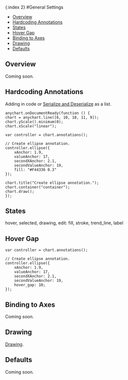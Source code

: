 {:index 2}
#General Settings

* [Overview](#overview)
* [Hardcoding Annotations](#hardcoding_annotations)
* [States](#states)
* [Hover Gap](#hover_gap)
* [Binding to Axes](#binding)
* [Drawing](#drawing)
* [Defaults](#defaults)

## Overview

Coming soon.

## Hardcoding Annotations

Adding in code or [Serialize and Deserialize](Serializing_Deserializing) as a list.

```
anychart.onDocumentReady(function () {
chart = anychart.line([6, 10, 18, 11, 9]);
chart.yScale().minimum(0);
chart.xScale("linear");

var controller = chart.annotations();

// Create ellipse annotation.
controller.ellipse({
    xAnchor: 1.9,
    valueAnchor: 17,
    secondXAnchor: 2.1,
    secondValueAnchor: 19,
    fill: "#F44336 0.3"
});

chart.title("Create ellipse annotation.");
chart.container("container");
chart.draw();
});
```

## States

hover, selected, drawing, edit:
fill, stroke, trend_line, label

## Hover Gap

```
var controller = chart.annotations();

// Create ellipse annotation.
controller.ellipse({
    xAnchor: 1.9,
    valueAnchor: 17,
    secondXAnchor: 2.1,
    secondValueAnchor: 19,
    hover_gap: 10;
});
```

<a name="binding"></a>
## Binding to Axes

Coming soon.

## Drawing

[Drawing](Drawing).

## Defaults

Coming soon.